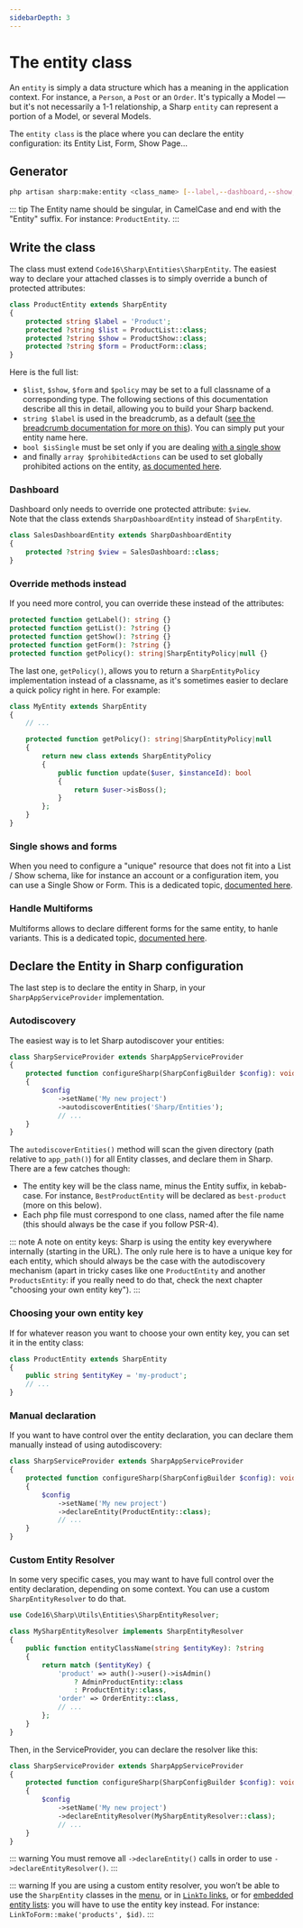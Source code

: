 ```yaml
---
sidebarDepth: 3
---
```


# The entity class

An `entity` is simply a data structure which has a meaning in the application context. For instance, a `Person`, a `Post` or an `Order`. It's typically a Model — but it's not necessarily a 1-1 relationship, a Sharp `entity` can represent a portion of a Model, or several Models.

The `entity class` is the place where you can declare the entity configuration: its Entity List, Form, Show Page...

## Generator

```bash
php artisan sharp:make:entity <class_name> [--label,--dashboard,--show,--form,--policy,--single]
```

::: tip
The Entity name should be singular, in CamelCase and end with the "Entity" suffix. For instance: `ProductEntity`.
:::

## Write the class

The class must extend `Code16\Sharp\Entities\SharpEntity`. The easiest way to declare your attached classes is to simply override a bunch of protected attributes: 

```php
class ProductEntity extends SharpEntity
{
    protected string $label = 'Product';
    protected ?string $list = ProductList::class;
    protected ?string $show = ProductShow::class;
    protected ?string $form = ProductForm::class;
}
```

Here is the full list:
- `$list`, `$show`, `$form` and `$policy` may be set to a full classname of a corresponding type. The following sections of this documentation describe all this in detail, allowing you to build your Sharp backend.
- `string $label` is used in the breadcrumb, as a default ([see the breadcrumb documentation for more on this](sharp-breadcrumb.md)). You can simply put your entity name here.
- `bool $isSingle` must be set only if you are dealing [with a single show](single-show.md)
- and finally `array $prohibitedActions` can be used to set globally prohibited actions on the entity, [as documented here](entity-authorizations.md).

### Dashboard

Dashboard only needs to override one protected attribute: `$view`.  
Note that the class extends `SharpDashboardEntity` instead of `SharpEntity`.

```php
class SalesDashboardEntity extends SharpDashboardEntity
{
    protected ?string $view = SalesDashboard::class;
}
```

### Override methods instead

If you need more control, you can override these instead of the attributes:

```php
protected function getLabel(): string {}
protected function getList(): ?string {}
protected function getShow(): ?string {}
protected function getForm(): ?string {}
protected function getPolicy(): string|SharpEntityPolicy|null {}
```

The last one, `getPolicy()`, allows you to return a `SharpEntityPolicy` implementation instead of a classname, as it's sometimes easier to declare a quick policy right in here. For example:

```php
class MyEntity extends SharpEntity
{
    // ...

    protected function getPolicy(): string|SharpEntityPolicy|null
    {
        return new class extends SharpEntityPolicy
        {
            public function update($user, $instanceId): bool
            {
                return $user->isBoss();
            }
        };
    }
}
```

### Single shows and forms

When you need to configure a "unique" resource that does not fit into a List / Show schema, like for instance an account or a configuration item, you can use a Single Show or Form. This is a dedicated topic, [documented here](single-show.md).

### Handle Multiforms

Multiforms allows to declare different forms for the same entity, to hanle variants. This is a dedicated topic, [documented here](multiforms.md).

## Declare the Entity in Sharp configuration

The last step is to declare the entity in Sharp, in your `SharpAppServiceProvider` implementation. 

### Autodiscovery

The easiest way is to let Sharp autodiscover your entities:

```php
class SharpServiceProvider extends SharpAppServiceProvider
{
    protected function configureSharp(SharpConfigBuilder $config): void
    {
        $config
            ->setName('My new project')
            ->autodiscoverEntities('Sharp/Entities');
            // ...
    }
}
```

The `autodiscoverEntities()` method will scan the given directory (path relative to `app_path()`) for all Entity classes, and declare them in Sharp. There are a few catches though:
- The entity key will be the class name, minus the Entity suffix, in kebab-case. For instance, `BestProductEntity` will be declared as `best-product` (more on this below).
- Each php file must correspond to one class, named after the file name (this should always be the case if you follow PSR-4).

::: note
A note on entity keys: Sharp is using the entity key everywhere internally (starting in the URL). The only rule here is to have a unique key for each entity, which should always be the case with the autodiscovery mechanism (apart in tricky cases like one `ProductEntity` and another `ProductsEntity`: if you really need to do that, check the next chapter "choosing your own entity key").
:::

### Choosing your own entity key

If for whatever reason you want to choose your own entity key, you can set it in the entity class:

```php
class ProductEntity extends SharpEntity
{
    public string $entityKey = 'my-product';
    // ...
}
```

### Manual declaration

If you want to have control over the entity declaration, you can declare them manually instead of using autodiscovery:

```php
class SharpServiceProvider extends SharpAppServiceProvider
{
    protected function configureSharp(SharpConfigBuilder $config): void
    {
        $config
            ->setName('My new project')
            ->declareEntity(ProductEntity::class);
            // ...
    }
}
```

### Custom Entity Resolver

In some very specific cases, you may want to have full control over the entity declaration, depending on some context. You can use a custom `SharpEntityResolver` to do that.

```php
use Code16\Sharp\Utils\Entities\SharpEntityResolver;

class MySharpEntityResolver implements SharpEntityResolver
{
    public function entityClassName(string $entityKey): ?string
    {
        return match ($entityKey) {
            'product' => auth()->user()->isAdmin() 
                ? AdminProductEntity::class
                : ProductEntity::class,
            'order' => OrderEntity::class,
            // ...
        };
    }
}
```

Then, in the ServiceProvider, you can declare the resolver like this:

```php
class SharpServiceProvider extends SharpAppServiceProvider
{
    protected function configureSharp(SharpConfigBuilder $config): void
    {
        $config
            ->setName('My new project')
            ->declareEntityResolver(MySharpEntityResolver::class);
            // ...
    }
}
```

::: warning
You must remove all `->declareEntity()` calls in order to use `->declareEntityResolver()`.
:::

::: warning
If you are using a custom entity resolver, you won’t be able to use the `SharpEntity` classes in the [menu](building-menu.md), or in [`LinkTo` links](link-to.md), or for [embedded entity lists](show-fields/embedded-entity-list.md): you will have to use the entity key instead. For instance: `LinkToForm::make('products', $id)`.
:::
